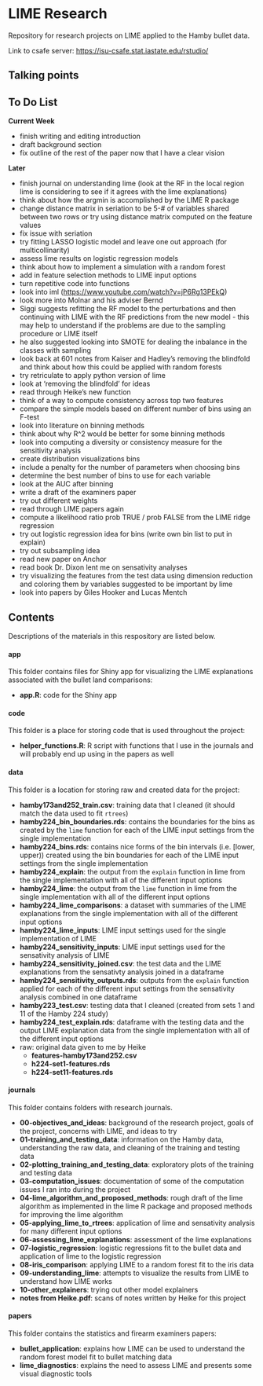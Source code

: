 
# LIME Research

Repository for research projects on LIME applied to the Hamby bullet
data.

Link to csafe server: <https://isu-csafe.stat.iastate.edu/rstudio/>

## Talking points

## To Do List

**Current Week**

  - finish writing and editing introduction
  - draft background section
  - fix outline of the rest of the paper now that I have a clear vision

**Later**

  - finish journal on understanding lime (look at the RF in the local
    region lime is considering to see if it agrees with the lime
    explanations)
  - think about how the argmin is accomplished by the LIME R package
  - change distance matrix in seriation to be 5-\# of variables shared
    between two rows or try using distance matrix computed on the
    feature values
  - fix issue with seriation
  - try fitting LASSO logistic model and leave one out approach (for
    multicollinarity)
  - assess lime results on logistic regression models
  - think about how to implement a simulation with a random forest
  - add in feature selection methods to LIME input options
  - turn repetitive code into functions
  - look into iml (<https://www.youtube.com/watch?v=jP6Rg13PEkQ>)
  - look more into Molnar and his adviser Bernd
  - Siggi suggests refitting the RF model to the perturbations and then
    continuing with LIME with the RF predictions from the new model -
    this may help to understand if the problems are due to the sampling
    procedure or LIME itself
  - he also suggested looking into SMOTE for dealing the inbalance in
    the classes with sampling
  - look back at 601 notes from Kaiser and Hadley’s removing the
    blindfold and think about how this could be applied with random
    forests
  - try retriculate to apply python version of lime
  - look at ‘removing the blindfold’ for ideas
  - read through Heike’s new function
  - think of a way to compute consistency across top two features
  - compare the simple models based on different number of bins using an
    F-test
  - look into literature on binning methods
  - think about why R^2 would be better for some binning methods
  - look into computing a diversity or consistency measure for the
    sensitivity analysis
  - create distribution visualizations bins
  - include a penalty for the number of parameters when choosing bins
  - determine the best number of bins to use for each variable
  - look at the AUC after binning
  - write a draft of the examiners paper
  - try out different weights
  - read through LIME papers again
  - compute a likelihood ratio prob TRUE / prob FALSE from the LIME
    ridge regression
  - try out logistic regression idea for bins (write own bin list to put
    in explain)
  - try out subsampling idea
  - read new paper on Anchor
  - read book Dr. Dixon lent me on sensativity analyses
  - try visualizing the features from the test data using dimension
    reduction and coloring them by variables suggested to be important
    by lime
  - look into papers by Giles Hooker and Lucas Mentch

## Contents

Descriptions of the materials in this respository are listed below.

#### app

This folder contains files for Shiny app for visualizing the LIME
explanations associated with the bullet land comparisons:

  - **app.R**: code for the Shiny app

#### code

This folder is a place for storing code that is used throughout the
project:

  - **helper\_functions.R**: R script with functions that I use in the
    journals and will probably end up using in the papers as well

#### data

This folder is a location for storing raw and created data for the
project:

  - **hamby173and252\_train.csv**: training data that I cleaned (it
    should match the data used to fit `rtrees`)
  - **hamby224\_bin\_boundaries.rds**: contains the boundaries for the
    bins as created by the `lime` function for each of the LIME input
    settings from the single implementation
  - **hamby224\_bins.rds**: contains nice forms of the bin intervals
    (i.e. \[lower, upper)) created using the bin boundaries for each of
    the LIME input settings from the single implementation
  - **hamby224\_explain**: the output from the `explain` function in
    lime from the single implementation with all of the different input
    options
  - **hamby224\_lime**: the output from the `lime` function in lime from
    the single implementation with all of the different input options
  - **hamby224\_lime\_comparisons**: a dataset with summaries of the
    LIME explanations from the single implementation with all of the
    different input options
  - **hamby224\_lime\_inputs**: LIME input settings used for the single
    implementation of LIME
  - **hamby224\_sensitivity\_inputs**: LIME input settings used for the
    sensativity analysis of LIME
  - **hamby224\_sensitivity\_joined.csv**: the test data and the LIME
    explanations from the sensativty analysis joined in a dataframe
  - **hamby224\_sensitivity\_outputs.rds**: outputs from the `explain`
    function applied for each of the different input settings from the
    sensativity analysis combined in one dataframe
  - **hamby223\_test.csv**: testing data that I cleaned (created from
    sets 1 and 11 of the Hamby 224 study)
  - **hamby224\_test\_explain.rds**: dataframe with the testing data and
    the output LIME explanation data from the single implementation with
    all of the different input options
  - raw: original data given to me by Heike
      - **features-hamby173and252.csv**
      - **h224-set1-features.rds**
      - **h224-set11-features.rds**

#### journals

This folder contains folders with research journals.

  - **00-objectives\_and\_ideas**: background of the research project,
    goals of the project, concerns with LIME, and ideas to try
  - **01-training\_and\_testing\_data**: information on the Hamby data,
    understanding the raw data, and cleaning of the training and testing
    data
  - **02-plotting\_training\_and\_testing\_data**: exploratory plots of
    the training and testing data
  - **03-computation\_issues**: documentation of some of the computation
    issues I ran into during the project
  - **04-lime\_algorithm\_and\_proposed\_methods**: rough draft of the
    lime algorithm as implemented in the lime R package and proposed
    methods for improving the lime algorithm
  - **05-applying\_lime\_to\_rtrees**: application of lime and
    sensativity analysis for many different input options
  - **06-assessing\_lime\_explanations**: assessment of the lime
    explanations
  - **07-logistic\_regression**: logistic regressions fit to the bullet
    data and application of lime to the logistic regression
  - **08-iris\_comparison**: applying LIME to a random forest fit to the
    iris data
  - **09-understanding\_lime**: attempts to visualize the results from
    LIME to understand how LIME works
  - **10-other\_explainers**: trying out other model explainers
  - **notes from Heike.pdf**: scans of notes written by Heike for this
    project

#### papers

This folder contains the statistics and firearm examiners papers:

  - **bullet\_application**: explains how LIME can be used to understand
    the random forest model fit to bullet matching data
  - **lime\_diagnostics**: explains the need to assess LIME and presents
    some visual diagnostic tools
